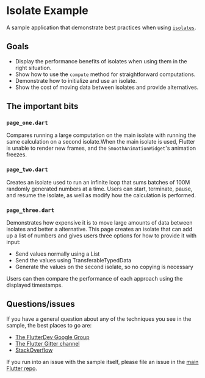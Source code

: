 # Isolate Example

A sample application that demonstrate best practices when using [`isolates`](https://api.dartlang.org/stable/2.3.1/dart-isolate/Isolate-class.html).

## Goals

* Display the performance benefits of isolates when using them in the right situation.
* Show how to use the `compute` method for straightforward computations.
* Demonstrate how to initialize and use an isolate.
* Show the cost of moving data between isolates and provide alternatives.

## The important bits

### `page_one.dart`

Compares running a large computation on the main isolate with running the same calculation
on a second isolate.When the main isolate is used, Flutter is unable to render new frames, and
the `SmoothAnimationWidget`'s animation freezes.
### `page_two.dart`

Creates an isolate used to run an infinite loop that sums batches of 100M randomly generated
numbers at a time. Users can start, terminate, pause, and resume the isolate, as well as modify
how the calculation is performed.

### `page_three.dart`

Demonstrates how expensive it is to move large amounts of data between isolates and 
better a alternative. This page creates an isolate that can add up a list of numbers and
gives users three options for how to provide it with input:

* Send values normally using a List
* Send the values using TransferableTypedData
* Generate the values on the second isolate, so no copying is necessary

Users can then compare the performance of each approach using the displayed timestamps.

## Questions/issues

If you have a general question about any of the techniques you see in
the sample, the best places to go are:

* [The FlutterDev Google Group](https://groups.google.com/forum/#!forum/flutter-dev)
* [The Flutter Gitter channel](https://gitter.im/flutter/flutter)
* [StackOverflow](https://stackoverflow.com/questions/tagged/flutter)

If you run into an issue with the sample itself, please file an issue
in the [main Flutter repo](https://github.com/flutter/flutter/issues).
